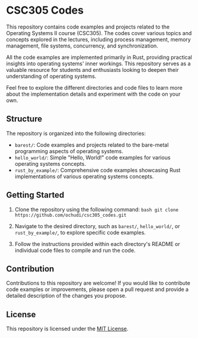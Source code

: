 # CSC305 Codes

This repository contains code examples and projects related to the Operating Systems II course (CSC305). The codes cover various topics and concepts explored in the lectures, including process management, memory management, file systems, concurrency, and synchronization.

All the code examples are implemented primarily in Rust, providing practical insights into operating systems' inner workings. This repository serves as a valuable resource for students and enthusiasts looking to deepen their understanding of operating systems.

Feel free to explore the different directories and code files to learn more about the implementation details and experiment with the code on your own.

## Structure

The repository is organized into the following directories:

- `barest/`: Code examples and projects related to the bare-metal programming aspects of operating systems.
- `hello_world/`: Simple "Hello, World!" code examples for various operating systems concepts.
- `rust_by_example/`: Comprehensive code examples showcasing Rust implementations of various operating systems concepts.

## Getting Started

1. Clone the repository using the following command:
`bash
git clone https://github.com/ochudi/csc305_codes.git
`

2. Navigate to the desired directory, such as `barest/`, `hello_world/`, or `rust_by_example/`, to explore specific code examples.

3. Follow the instructions provided within each directory's README or individual code files to compile and run the code.

## Contribution

Contributions to this repository are welcome! If you would like to contribute code examples or improvements, please open a pull request and provide a detailed description of the changes you propose.

## License

This repository is licensed under the [MIT License](LICENSE).
